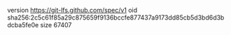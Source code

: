 version https://git-lfs.github.com/spec/v1
oid sha256:2c5c61f85a29c875659f9136bccfe877437a9173dd85cb5d3bd6d3bdcba5fe0e
size 67407
